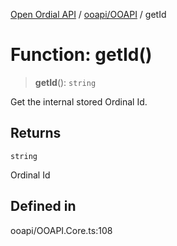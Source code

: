 [Open Ordial API](../../../README.md) / [ooapi/OOAPI](../README.md) / getId

# Function: getId()

> **getId**(): `string`

Get the internal stored Ordinal Id.

## Returns

`string`

Ordinal Id

## Defined in

ooapi/OOAPI.Core.ts:108
